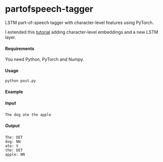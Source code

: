 # partofspeech-tagger
LSTM part-of-speech tagger with character-level features using PyTorch.

I extended this [tutorial](http://pytorch.org/tutorials/beginner/nlp/sequence_models_tutorial.html#example-an-lstm-for-part-of-speech-tagging) adding character-level embeddings and a new LSTM layer.

#### Requirements
You need Python, PyTorch and Numpy.

#### Usage
```
python post.py
```

#### Example

##### Input
```
The dog ate the apple
```
##### Output
```
The: DET
dog: NN
ate: V
the: DET
apple: NN
```
